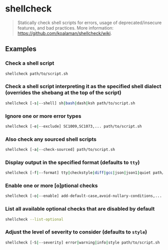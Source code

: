 # shellcheck

> Statically check shell scripts for errors, usage of deprecated/insecure features, and bad practices. More information: <https://github.com/koalaman/shellcheck/wiki>.

## Examples

### Check a shell script

```bash
shellcheck path/to/script.sh
```

### Check a shell script interpreting it as the specified shell dialect (overrides the shebang at the top of the script)

```bash
shellcheck [-s|--shell] sh|bash|dash|ksh path/to/script.sh
```

### Ignore one or more error types

```bash
shellcheck [-e|--exclude] SC1009,SC1073,... path/to/script.sh
```

### Also check any sourced shell scripts

```bash
shellcheck [-a|--check-sourced] path/to/script.sh
```

### Display output in the specified format (defaults to `tty`)

```bash
shellcheck [-f|--format] tty|checkstyle|diff|gcc|json|json1|quiet path/to/script.sh
```

### Enable one or more [o]ptional checks

```bash
shellcheck [-o|--enable] add-default-case,avoid-nullary-conditions,... path/to/script.sh
```

### List all available optional checks that are disabled by default

```bash
shellcheck --list-optional
```

### Adjust the level of severity to consider (defaults to `style`)

```bash
shellcheck [-S|--severity] error|warning|info|style path/to/script.sh
```
